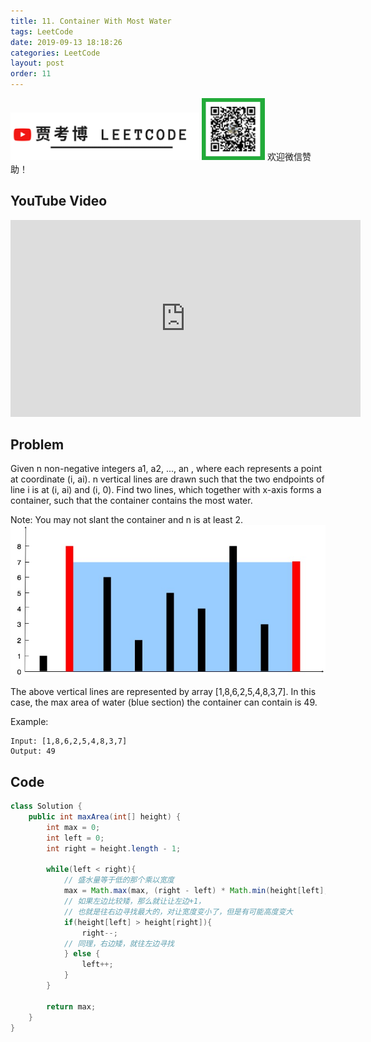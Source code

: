 ```yaml
---
title: 11. Container With Most Water
tags: LeetCode
date: 2019-09-13 18:18:26
categories: LeetCode
layout: post
order: 11
---
```


<img src="./assets/youtube.png" alt="drawing" width="60%"/>

<img src="./assets/wx.jpg" alt="drawing" width="20%"/>
欢迎微信赞助！

## YouTube Video

<iframe width="560" height="315" src="https://www.youtube.com/embed/lK8fEghxJ0c" frameborder="0" allow="accelerometer; autoplay; encrypted-media; gyroscope; picture-in-picture" allowfullscreen></iframe>

## Problem

Given n non-negative integers a1, a2, ..., an , where each represents a point at coordinate (i, ai). n vertical lines are drawn such that the two endpoints of line i is at (i, ai) and (i, 0). Find two lines, which together with x-axis forms a container, such that the container contains the most water.

Note: You may not slant the container and n is at least 2.
![image tooltip here](./assets/11.jpg)

The above vertical lines are represented by array [1,8,6,2,5,4,8,3,7]. In this case, the max area of water (blue section) the container can contain is 49.

Example:

```
Input: [1,8,6,2,5,4,8,3,7]
Output: 49
```

## Code

```java
class Solution {
    public int maxArea(int[] height) {
        int max = 0;
        int left = 0;
        int right = height.length - 1;

        while(left < right){
            // 盛水量等于低的那个乘以宽度
            max = Math.max(max, (right - left) * Math.min(height[left], height[right]));
            // 如果左边比较矮，那么就让让左边+1，
            // 也就是往右边寻找最大的，对让宽度变小了，但是有可能高度变大
            if(height[left] > height[right]){
                right--;
            // 同理，右边矮，就往左边寻找
            } else {
                left++;
            }
        }

        return max;
    }
}
```
